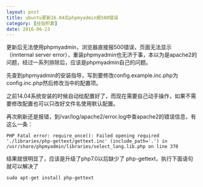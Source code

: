 ```yaml
---
layout: post
title: ubuntu更新16.04后phpmyadmin报500错误
category: [经验积累]
date: 2016-06-23
---
```

更新后无法使用phpmyadmin，浏览器直接报500错误，页面无法显示（innternal server error），重装phpmyadmin也无济于事，本以为是apache2的问题，经过一系列排除后，应该是phpmyadmin自己的问题。

<!-- more -->

先查到phpmyadmin的安装指导，写到要修改config.example.inc.php为config.inc.php然后修改当中的配置项。

之前14.04系统安装的时候自动给配置好了，而现在需要自己动手操作，如果不需要修改配置也可以只改好文件名使用默认配置。

再次刷新还是报错，到/var/log/apache2/error.log中查apache2的错误信息，有这么一条：
	
	PHP Fatal error: require_once(): Failed opening required './libraries/php-gettext/gettext.inc' (include_path='.') in /usr/share/phpmyadmin/libraries/select_lang.lib.php on line 370

结果就很明显了，应该是升级了php7.0以后缺少了 php-gettext，执行下面语句就可以解决了
	
	sudo apt-get install php-gettext


